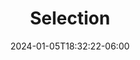 ---
weight: 400
title: "Selection"
description: "The selection system allows you to specify a group of tags or a single tag based on given criteria."
icon: "article"
date: "2024-01-05T18:32:22-06:00"
lastmod: "2024-01-05T18:32:22-06:00"
draft: false
toc: true
---